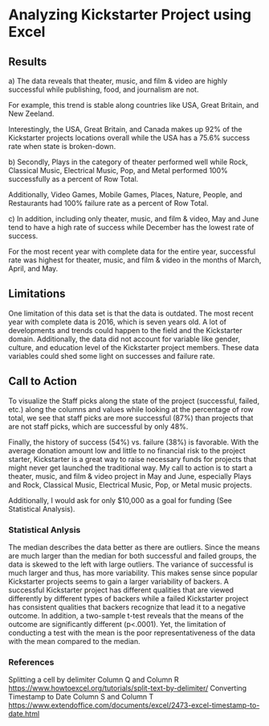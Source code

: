 # Analyzing Kickstarter Project using Excel 

## Results

a)	The data reveals that theater, music, and film & video are highly successful while publishing, food, and journalism are not. 
 
For example, this trend is stable along countries like USA, Great Britain, and New Zeeland. 

   	
Interestingly, the USA, Great Britain, and Canada makes up 92% of the Kickstarter projects locations overall while the USA has a 75.6% success rate when state is broken-down. 
 					 

b)	Secondly, Plays in the category of theater performed well while Rock, Classical Music, Electrical Music, Pop, and Metal performed 100% successfully as a percent of Row Total. 
 


Additionally, Video Games, Mobile Games, Places, Nature, People, and Restaurants had 100% failure rate as a percent of Row Total. 
 

c)	In addition, including only theater, music, and film & video, May and June tend to have a high rate of success while December has the lowest rate of success. 
 
For the most recent year with complete data for the entire year, successful rate was highest for theater, music, and film & video in the months of March, April, and May. 
 

## Limitations 

One limitation of this data set is that the data is outdated. The most recent year with complete data is 2016, which is seven years old. A lot of developments and trends could happen to the field and the Kickstarter domain. Additionally, the data did not account for variable like gender, culture, and education level of the Kickstarter project members. These data variables could shed some light on successes and failure rate. 

## Call to Action

To visualize the Staff picks along the state of the project (successful, failed, etc.) along the columns and values while looking at the percentage of row total, we see that staff picks are more successful (87%) than projects that are not staff picks, which are successful by only 48%. 

 

Finally, the history of success (54%) vs. failure (38%) is favorable. With the average donation amount low and little to no financial risk to the project starter, Kickstarter is a great way to raise necessary funds for projects that might never get launched the traditional way. My call to action is to start a theater, music, and film & video project in May and June, especially Plays and Rock, Classical Music, Electrical Music, Pop, or Metal music projects. 
  

Additionally, I would ask for only $10,000 as a goal for funding (See Statistical Analysis). 
 

### Statistical Anlysis 

The median describes the data better as there are outliers. Since the means are much larger than the median for both successful and failed groups, the data is skewed to the left with large outliers. The variance of successful is much larger and thus, has more variability. This makes sense since popular Kickstarter projects seems to gain a larger variability of backers. A successful Kickstarter project has different qualities that are viewed differently by different types of backers while a failed Kickstarter project has consistent qualities that backers recognize that lead it to a negative outcome. In addition, a two-sample t-test reveals that the means of the outcome are significantly different (p<.0001). Yet, the limitation of conducting a test with the mean is the poor representativeness of the data with the mean compared to the median.
	
### References

Splitting a cell by delimiter	Column Q and Column R	https://www.howtoexcel.org/tutorials/split-text-by-delimiter/
Converting Timestamp to Date	Column S and Column T	https://www.extendoffice.com/documents/excel/2473-excel-timestamp-to-date.html


